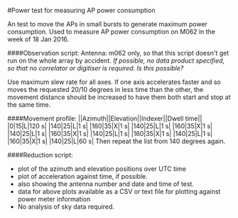 #Power test for measuring AP power consumption 

An test to move the APs in small bursts to generate maximum power consumption. Used to measure AP power consumption on M062 in the week of 18 Jan 2016.

####Observation script:
Antenna: m062 only, so that this script doesn't get run on the whole array by accident.
_If possible, no data product specified, so that no correlator or digitiser is required. Is this possible?_

Use maximum slew rate for all axes. If one axis accelerates faster and so moves the requested 20/10 degrees in less time than the other, the movement distance should be increased to have them both start and stop at the same time.

####Movement profile:
||Azimuth||Elevation||Indexer||Dwell time||
|0|15|L|120 s|
|140|25|L|1 s|
|160|35|X|1 s|
|140|25|L|1 s|
|160|35|X|1 s|
|140|25|L|1 s|
|160|35|X|1 s|
|140|25|L|1 s|
|160|35|X|1 s|
|140|25|L|1 s|
|160|35|X|1 s|
|140|25|L|60 s|
Then repeat the list from 140 degrees again.

####Reduction script:
* plot of the azimuth and elevation positions over UTC time
* plot of acceleration against time, if possible.
* also showing the antenna number and date and time of test.
* data for above plots available as a CSV or text file for plotting against power meter information
* No analysis of sky data required.

